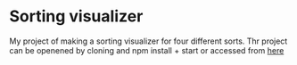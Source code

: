 # Sorting visualizer

My project of making a sorting visualizer for four different sorts. Thr project can be openened by cloning and npm install + start or accessed from [here](https://sorting-visualizer-git-main-iispar.vercel.app/)

